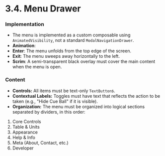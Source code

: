 # 3.4. Menu Drawer

### Implementation

* The menu is implemented as a custom composable using `AnimatedVisibility`, not a standard
  `ModalNavigationDrawer`.
* **Animation**:
* **Enter**: The menu unfolds from the top edge of the screen.
* **Exit**: The menu sweeps away horizontally to the left.
* **Scrim**: A semi-transparent black overlay must cover the main content when the menu is open.

### Content

* **Controls:** All items must be text-only `TextButton`s.
* **Contextual Labels:** Toggles must have text that reflects the action to be taken (e.g., "Hide
  Cue Ball" if it is visible).
* **Organization:** The menu must be organized into logical sections separated by dividers, in this
  order:

1. Core Controls
2. Table & Units
3. Appearance
4. Help & Info
5. Meta (About, Contact, etc.)
6. Developer